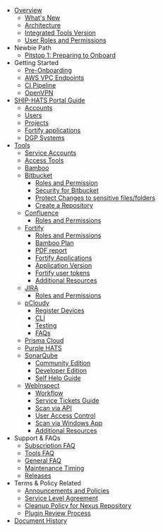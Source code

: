 - [Overview](ship-hats-overview)
  - [What's New](what-s-new)
  - [Architecture](architecture-diagram)
  - [Integrated Tools Version](ship-hats-integrated-tools-version)
  - [User Roles and Permissions](user-roles-permissions)
- Newbie Path
  - [Pitstop 1: Preparing to Onboard](preparing-to-onboard)
- Getting Started
  - [Pre-Onboarding](pre-onboarding-guide)
  - [AWS VPC Endpoints](set-up-aws-vpc-endpoint-connections)
  - [CI Pipeline](how-to-setup-and-scan-sample-pipeline)
  - [OpenVPN](openvpn-guide)
- [SHIP-HATS Portal Guide](overview-of-ship-hats-portal)
  - [Accounts](manage-account)
  - [Users](manage-users)
  - [Projects](manage-projects)
  - [Fortify applications](manage-fortify-applications)
  - [DGP Systems](declaring-dgp-systems)
- [Tools](tools-overview)
  - [Service Accounts](service-accounts)
  - [Access Tools](use-techpass-to-access-ship-hats-and-tools)
  - [Bamboo](bamboo-overview)
  - [Bitbucket](ship-bitbucket-overview)
    - [Roles and Permission](bitbucket-user-role)
    - [Security for Bitbucket](ship-bitbucket-security)
    - [Protect Changes to sensitive files/folders](ship-bitbucket-protect-changes-sensitive)
    - [Create a Repository](ship-bitbucket-create-repository)
  - [Confluence](confluence-overview)
    - [Roles and Permissions](confluence-user-role)
  - [Fortify](fortify-overview)
    - [Roles and Permissions](fortify-user-roles-and-permissions)
    - [Bamboo Plan](fortify-set-up-bamboo-plan)
    - [PDF report](fortify-generate-pdf)
    - [Fortify Applications](manage-fortify-applications)
    - [Application Version](fortify-manage-application-version)
    - [Fortify user tokens](fortify-manage-user-tokens) 
    - [Additional Resources](fortify-additional-resources)
  - [JIRA](jira-overview)  
    - [Roles and Permissions](jira-user-role)
  - [pCloudy](pcloudy-overview)    
    - [Register Devices](pcloudy-register-devices)
    - [CLI](pcloudy-cli)
    - [Testing](pcloudy-testing)
    - [FAQs](pcloudy-faqs)
  - [Prisma Cloud](prisma-cloud-overview) 
  - [Purple HATS](purple-hats-overview) 
  - [SonarQube](hats-sonarqube-overview)
    - [Community Edition](sonarqube-set-up-community-edition)
    - [Developer Edition](sonarqube-set-up-developer-edition)
    - [Self Help Guide](sonarqube-self-help-guide)
  - [WebInspect](webinspect-overview)
    - [Workflow](webinspect-workflow)
    - [Service Tickets Guide](webinspect-service-tickets-guide)
    - [Scan via API](webinspect-scan-via-api)
    - [User Access Control](webinspect-user-access-control)
    - [Scan via Windows App](webinspect-scan-via-windows-app)
    - [Additional Resources](webinspect-additional-resources)  
- Support & FAQs
  - [Subscription FAQ](subscription)
  - [Tools FAQ](tools-faq)
  - [General FAQ](general-faq)
  - [Maintenance Timing](maintenance-timing)
  - [Releases](ship-hats-releases)
- Terms & Policy Related
  - [Announcements and Policies](ship-hats-policy-announcements)
  - [Service Level Agreement](service-level-agreement)
  - [Cleanup Policy for Nexus Repository](ship-hats-cleanup-policy-for-nexus-repository)
  - [Plugin Review Process](plugin-review-process)
- [Document History](document-history)

<!--
  - [Integrated Tools Version](get-started/ship-hats-integrated-tools-version)
  - [SHIP-HATS Portal Guide](portal-guide/overview-of-ship-hats-portal)
  - [OpenVPN](get-started/openvpn-guide)

-->
<!--
  
  - [Confluence](confluence-overview)
  - [JIRA](jira-overview)
  - [Nexus IQ](nexusiq-overview)
    - [Roles and Permissions](nexusiq-roles-and-permissions)

  -->